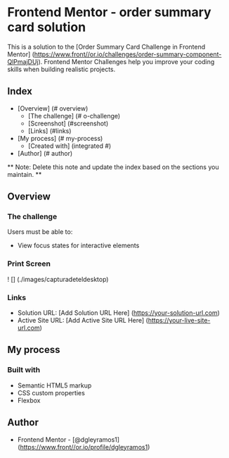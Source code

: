 # Frontend Mentor - order summary card solution

This is a solution to the [Order Summary Card Challenge in Frontend Mentor] (https://www.front//or.io/challenges/order-summary-component-QlPmajDUj). Frontend Mentor Challenges help you improve your coding skills when building realistic projects.

## Index

- [Overview] (# overview)
  - [The challenge] (# o-challenge)
  - [Screenshot] (#screenshot)
  - [Links] (#links)
- [My process] (# my-process)
  - [Created with] (integrated #)
- [Author] (# author)

** Note: Delete this note and update the index based on the sections you maintain. **

## Overview

### The challenge

Users must be able to:

- View focus states for interactive elements

### Print Screen

! [] (./images/capturadeteldesktop)

### Links

- Solution URL: [Add Solution URL Here] (https://your-solution-url.com)
- Active Site URL: [Add Active Site URL Here] (https://your-live-site-url.com)

## My process

### Built with

- Semantic HTML5 markup
- CSS custom properties
- Flexbox


## Author

- Frontend Mentor - [@dgleyramos1] (https://www.front//or.io/profile/dgleyramos1)